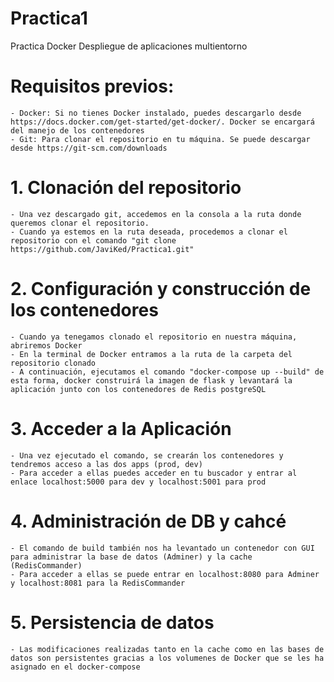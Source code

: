 
# Practica1
Practica Docker Despliegue de aplicaciones multientorno
# Requisitos previos:
    - Docker: Si no tienes Docker instalado, puedes descargarlo desde https://docs.docker.com/get-started/get-docker/. Docker se encargará del manejo de los contenedores
    - Git: Para clonar el repositorio en tu máquina. Se puede descargar desde https://git-scm.com/downloads
# 1. Clonación del repositorio
    - Una vez descargado git, accedemos en la consola a la ruta donde queremos clonar el repositorio.
    - Cuando ya estemos en la ruta deseada, procedemos a clonar el repositorio con el comando "git clone https://github.com/JaviKed/Practica1.git"
# 2. Configuración y construcción de los contenedores
    - Cuando ya tenegamos clonado el repositorio en nuestra máquina, abriremos Docker
    - En la terminal de Docker entramos a la ruta de la carpeta del repositorio clonado
    - A continuación, ejecutamos el comando "docker-compose up --build" de esta forma, docker construirá la imagen de flask y levantará la aplicación junto con los contenedores de Redis postgreSQL
# 3. Acceder a la Aplicación
    - Una vez ejecutado el comando, se crearán los contenedores y tendremos acceso a las dos apps (prod, dev)
    - Para acceder a ellas puedes acceder en tu buscador y entrar al enlace localhost:5000 para dev y localhost:5001 para prod
# 4. Administración de DB y cahcé
    - El comando de build también nos ha levantado un contenedor con GUI para administrar la base de datos (Adminer) y la cache (RedisCommander)
    - Para acceder a ellas se puede entrar en localhost:8080 para Adminer y localhost:8081 para la RedisCommander
# 5. Persistencia de datos
    - Las modificaciones realizadas tanto en la cache como en las bases de datos son persistentes gracias a los volumenes de Docker que se les ha asignado en el docker-compose
